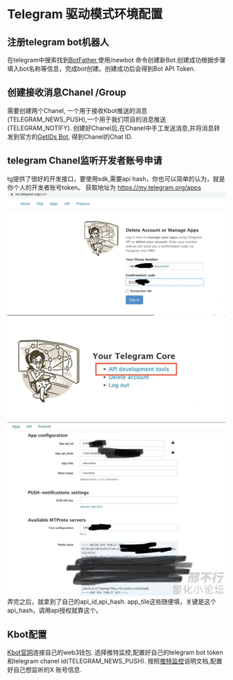 # Telegram 驱动模式环境配置
## 注册telegram bot机器人
在telegram中搜索找到[BotFather](https://t.me/BotFather),使用/newbot 命令创建新Bot.创建成功根据步骤填入bot名称等信息，完成bot创建。创建成功后会得到Bot API Token. 
## 创建接收消息Chanel /Group
需要创建两个Chanel, 一个用于接收Kbot推送的消息(TELEGRAM_NEWS_PUSH),一个用于我们项目的消息推送(TELEGRAM_NOTIFY).
创建好Chanel后,在Chanel中手工发送消息,并将消息转发到官方的[GetIDs Bot](https://t.me/getidsbot), 得到Chanel的Chat ID.

## telegram Chanel监听开发者账号申请
tg提供了很好的开发接口，要使用sdk,需要api hash，你也可以简单的认为，就是你个人的开发者账号token。
获取地址为 https://my.telegram.org/apps
![步骤一](images/api_hash_1.jpg)
![步骤二](images/api_hash_2.jpg)
![步骤三](images/api_hash_3.jpg)
弄完之后，就拿到了自己的api_id,api_hash. app_tile这些随便填，关键是这个api_hash，调用api授权就靠这个。

## Kbot配置
[Kbot官网](https://www.kbot.club/)连接自己的web3钱包. 选择推特监控,配置好自己的telegram bot token和telegram chanel id(TELEGRAM_NEWS_PUSH).
按照[推特监控](https://docs.kbot.club/gong-neng/jian-kong-yu-jing/tui-te-jian-kong)说明文档,配置好自己想监听的X 账号信息.
